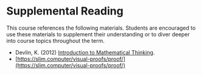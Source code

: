 # Supplemental Reading

This course references the following materials. Students are encouraged to use these materials to supplement their understanding or to diver deeper into course topics throughout the term.

- Devlin, K. (2012) [Introduction to Mathematical Thinking](http://www.mat.ufrgs.br/~portosil/curso-Devlin.pdf).
- [https://slim.computer/visual-proofs/proof/](https://slim.computer/visual-proofs/proof/)